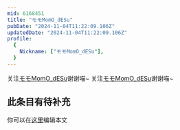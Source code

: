 ```yaml
---
mid: 6168451
title: "モモMomO_dESu"
pubDate: "2024-11-04T11:22:09.106Z"
updatedDate: "2024-11-04T11:22:09.106Z"
profile:
  {
    Nickname: ["モモMomO_dESu"],
  }
---
```


关注[モモMomO_dESu](https://space.bilibili.com/6168451)谢谢喵~ 关注[モモMomO_dESu](https://space.bilibili.com/6168451)谢谢喵~

## 此条目有待补充
你可以在[这里](https://github.com/Yuhanawa/VTuber.ICU-Content/edit/master/v/モモMomO_dESu/index.md)编辑本文
